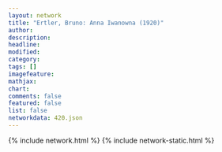 ```yaml
---
layout: network
title: "Ertler, Bruno: Anna Iwanowna (1920)"
author:
description:
headline:
modified:
category:
tags: []
imagefeature: 
mathjax: 
chart: 
comments: false
featured: false
list: false
networkdata: 420.json
---
```

{% include network.html %}
{% include network-static.html %}
